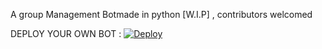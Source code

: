 A group Management Botmade in python [W.I.P] , contributors welcomed

DEPLOY YOUR OWN BOT : [![Deploy](https://www.herokucdn.com/deploy/button.svg)](https://heroku.com/deploy?template=https://github.com/raveen2k3/ZeroTwo)
